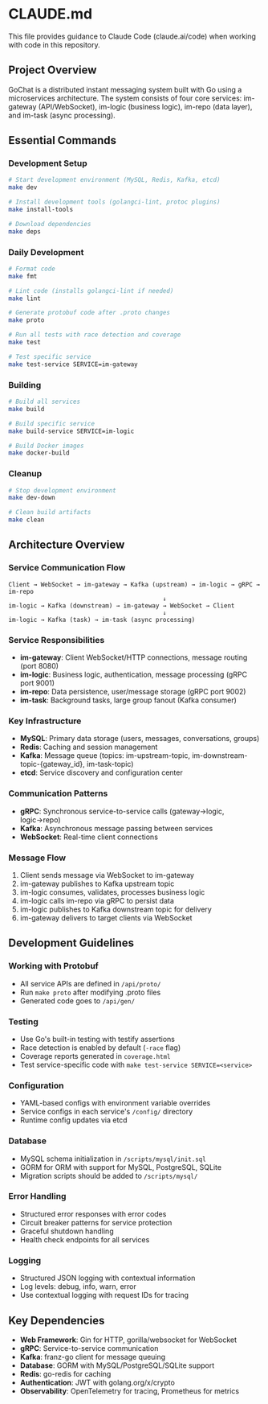 # CLAUDE.md

This file provides guidance to Claude Code (claude.ai/code) when working with code in this repository.

## Project Overview

GoChat is a distributed instant messaging system built with Go using a microservices architecture. The system consists of four core services: im-gateway (API/WebSocket), im-logic (business logic), im-repo (data layer), and im-task (async processing).

## Essential Commands

### Development Setup
```bash
# Start development environment (MySQL, Redis, Kafka, etcd)
make dev

# Install development tools (golangci-lint, protoc plugins)
make install-tools

# Download dependencies
make deps
```

### Daily Development
```bash
# Format code
make fmt

# Lint code (installs golangci-lint if needed)
make lint

# Generate protobuf code after .proto changes
make proto

# Run all tests with race detection and coverage
make test

# Test specific service
make test-service SERVICE=im-gateway
```

### Building
```bash
# Build all services
make build

# Build specific service
make build-service SERVICE=im-logic

# Build Docker images
make docker-build
```

### Cleanup
```bash
# Stop development environment
make dev-down

# Clean build artifacts
make clean
```

## Architecture Overview

### Service Communication Flow
```
Client → WebSocket → im-gateway → Kafka (upstream) → im-logic → gRPC → im-repo
                                           ↓
im-logic → Kafka (downstream) → im-gateway → WebSocket → Client
                                           ↓
im-logic → Kafka (task) → im-task (async processing)
```

### Service Responsibilities
- **im-gateway**: Client WebSocket/HTTP connections, message routing (port 8080)
- **im-logic**: Business logic, authentication, message processing (gRPC port 9001)
- **im-repo**: Data persistence, user/message storage (gRPC port 9002)
- **im-task**: Background tasks, large group fanout (Kafka consumer)

### Key Infrastructure
- **MySQL**: Primary data storage (users, messages, conversations, groups)
- **Redis**: Caching and session management
- **Kafka**: Message queue (topics: im-upstream-topic, im-downstream-topic-{gateway_id}, im-task-topic)
- **etcd**: Service discovery and configuration center

### Communication Patterns
- **gRPC**: Synchronous service-to-service calls (gateway→logic, logic→repo)
- **Kafka**: Asynchronous message passing between services
- **WebSocket**: Real-time client connections

### Message Flow
1. Client sends message via WebSocket to im-gateway
2. im-gateway publishes to Kafka upstream topic
3. im-logic consumes, validates, processes business logic
4. im-logic calls im-repo via gRPC to persist data
5. im-logic publishes to Kafka downstream topic for delivery
6. im-gateway delivers to target clients via WebSocket

## Development Guidelines

### Working with Protobuf
- All service APIs are defined in `/api/proto/`
- Run `make proto` after modifying .proto files
- Generated code goes to `/api/gen/`

### Testing
- Use Go's built-in testing with testify assertions
- Race detection is enabled by default (`-race` flag)
- Coverage reports generated in `coverage.html`
- Test service-specific code with `make test-service SERVICE=<service>`

### Configuration
- YAML-based configs with environment variable overrides
- Service configs in each service's `/config/` directory
- Runtime config updates via etcd

### Database
- MySQL schema initialization in `/scripts/mysql/init.sql`
- GORM for ORM with support for MySQL, PostgreSQL, SQLite
- Migration scripts should be added to `/scripts/mysql/`

### Error Handling
- Structured error responses with error codes
- Circuit breaker patterns for service protection
- Graceful shutdown handling
- Health check endpoints for all services

### Logging
- Structured JSON logging with contextual information
- Log levels: debug, info, warn, error
- Use contextual logging with request IDs for tracing

## Key Dependencies
- **Web Framework**: Gin for HTTP, gorilla/websocket for WebSocket
- **gRPC**: Service-to-service communication
- **Kafka**: franz-go client for message queuing
- **Database**: GORM with MySQL/PostgreSQL/SQLite support
- **Redis**: go-redis for caching
- **Authentication**: JWT with golang.org/x/crypto
- **Observability**: OpenTelemetry for tracing, Prometheus for metrics